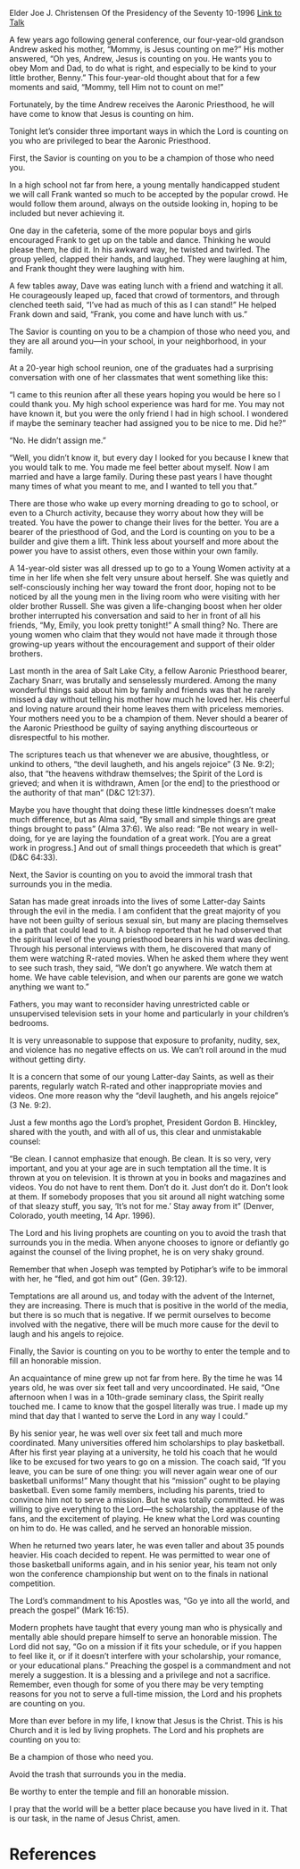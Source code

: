 Elder Joe J. Christensen
Of the Presidency of the Seventy
10-1996
[Link to Talk](https://www.churchofjesuschrist.org/study/general-conference/1996/10/the-savior-is-counting-on-you?lang=eng)

A few years ago following general conference, our four-year-old grandson Andrew asked his mother, “Mommy, is Jesus counting on me?” His mother answered, “Oh yes, Andrew, Jesus is counting on you. He wants you to obey Mom and Dad, to do what is right, and especially to be kind to your little brother, Benny.” This four-year-old thought about that for a few moments and said, “Mommy, tell Him not to count on me!”

Fortunately, by the time Andrew receives the Aaronic Priesthood, he will have come to know that Jesus is counting on him.

Tonight let’s consider three important ways in which the Lord is counting on you who are privileged to bear the Aaronic Priesthood.

First, the Savior is counting on you to be a champion of those who need you.

In a high school not far from here, a young mentally handicapped student we will call Frank wanted so much to be accepted by the popular crowd. He would follow them around, always on the outside looking in, hoping to be included but never achieving it.

One day in the cafeteria, some of the more popular boys and girls encouraged Frank to get up on the table and dance. Thinking he would please them, he did it. In his awkward way, he twisted and twirled. The group yelled, clapped their hands, and laughed. They were laughing at him, and Frank thought they were laughing with him.

A few tables away, Dave was eating lunch with a friend and watching it all. He courageously leaped up, faced that crowd of tormentors, and through clenched teeth said, “I’ve had as much of this as I can stand!” He helped Frank down and said, “Frank, you come and have lunch with us.”

The Savior is counting on you to be a champion of those who need you, and they are all around you—in your school, in your neighborhood, in your family.

At a 20-year high school reunion, one of the graduates had a surprising conversation with one of her classmates that went something like this:

“I came to this reunion after all these years hoping you would be here so I could thank you. My high school experience was hard for me. You may not have known it, but you were the only friend I had in high school. I wondered if maybe the seminary teacher had assigned you to be nice to me. Did he?”

“No. He didn’t assign me.”

“Well, you didn’t know it, but every day I looked for you because I knew that you would talk to me. You made me feel better about myself. Now I am married and have a large family. During these past years I have thought many times of what you meant to me, and I wanted to tell you that.”

There are those who wake up every morning dreading to go to school, or even to a Church activity, because they worry about how they will be treated. You have the power to change their lives for the better. You are a bearer of the priesthood of God, and the Lord is counting on you to be a builder and give them a lift. Think less about yourself and more about the power you have to assist others, even those within your own family.

A 14-year-old sister was all dressed up to go to a Young Women activity at a time in her life when she felt very unsure about herself. She was quietly and self-consciously inching her way toward the front door, hoping not to be noticed by all the young men in the living room who were visiting with her older brother Russell. She was given a life-changing boost when her older brother interrupted his conversation and said to her in front of all his friends, “My, Emily, you look pretty tonight!” A small thing? No. There are young women who claim that they would not have made it through those growing-up years without the encouragement and support of their older brothers.

Last month in the area of Salt Lake City, a fellow Aaronic Priesthood bearer, Zachary Snarr, was brutally and senselessly murdered. Among the many wonderful things said about him by family and friends was that he rarely missed a day without telling his mother how much he loved her. His cheerful and loving nature around their home leaves them with priceless memories. Your mothers need you to be a champion of them. Never should a bearer of the Aaronic Priesthood be guilty of saying anything discourteous or disrespectful to his mother.

The scriptures teach us that whenever we are abusive, thoughtless, or unkind to others, “the devil laugheth, and his angels rejoice” (3 Ne. 9:2); also, that “the heavens withdraw themselves; the Spirit of the Lord is grieved; and when it is withdrawn, Amen [or the end] to the priesthood or the authority of that man” (D&C 121:37).

Maybe you have thought that doing these little kindnesses doesn’t make much difference, but as Alma said, “By small and simple things are great things brought to pass” (Alma 37:6). We also read: “Be not weary in well-doing, for ye are laying the foundation of a great work. [You are a great work in progress.] And out of small things proceedeth that which is great” (D&C 64:33).

Next, the Savior is counting on you to avoid the immoral trash that surrounds you in the media.

Satan has made great inroads into the lives of some Latter-day Saints through the evil in the media. I am confident that the great majority of you have not been guilty of serious sexual sin, but many are placing themselves in a path that could lead to it. A bishop reported that he had observed that the spiritual level of the young priesthood bearers in his ward was declining. Through his personal interviews with them, he discovered that many of them were watching R-rated movies. When he asked them where they went to see such trash, they said, “We don’t go anywhere. We watch them at home. We have cable television, and when our parents are gone we watch anything we want to.”

Fathers, you may want to reconsider having unrestricted cable or unsupervised television sets in your home and particularly in your children’s bedrooms.

It is very unreasonable to suppose that exposure to profanity, nudity, sex, and violence has no negative effects on us. We can’t roll around in the mud without getting dirty.

It is a concern that some of our young Latter-day Saints, as well as their parents, regularly watch R-rated and other inappropriate movies and videos. One more reason why the “devil laugheth, and his angels rejoice” (3 Ne. 9:2).

Just a few months ago the Lord’s prophet, President Gordon B. Hinckley, shared with the youth, and with all of us, this clear and unmistakable counsel:

“Be clean. I cannot emphasize that enough. Be clean. It is so very, very important, and you at your age are in such temptation all the time. It is thrown at you on television. It is thrown at you in books and magazines and videos. You do not have to rent them. Don’t do it. Just don’t do it. Don’t look at them. If somebody proposes that you sit around all night watching some of that sleazy stuff, you say, ‘It’s not for me.’ Stay away from it” (Denver, Colorado, youth meeting, 14 Apr. 1996).

The Lord and his living prophets are counting on you to avoid the trash that surrounds you in the media. When anyone chooses to ignore or defiantly go against the counsel of the living prophet, he is on very shaky ground.

Remember that when Joseph was tempted by Potiphar’s wife to be immoral with her, he “fled, and got him out” (Gen. 39:12).

Temptations are all around us, and today with the advent of the Internet, they are increasing. There is much that is positive in the world of the media, but there is so much that is negative. If we permit ourselves to become involved with the negative, there will be much more cause for the devil to laugh and his angels to rejoice.

Finally, the Savior is counting on you to be worthy to enter the temple and to fill an honorable mission.

An acquaintance of mine grew up not far from here. By the time he was 14 years old, he was over six feet tall and very uncoordinated. He said, “One afternoon when I was in a 10th-grade seminary class, the Spirit really touched me. I came to know that the gospel literally was true. I made up my mind that day that I wanted to serve the Lord in any way I could.”

By his senior year, he was well over six feet tall and much more coordinated. Many universities offered him scholarships to play basketball. After his first year playing at a university, he told his coach that he would like to be excused for two years to go on a mission. The coach said, “If you leave, you can be sure of one thing: you will never again wear one of our basketball uniforms!” Many thought that his “mission” ought to be playing basketball. Even some family members, including his parents, tried to convince him not to serve a mission. But he was totally committed. He was willing to give everything to the Lord—the scholarship, the applause of the fans, and the excitement of playing. He knew what the Lord was counting on him to do. He was called, and he served an honorable mission.

When he returned two years later, he was even taller and about 35 pounds heavier. His coach decided to repent. He was permitted to wear one of those basketball uniforms again, and in his senior year, his team not only won the conference championship but went on to the finals in national competition.

The Lord’s commandment to his Apostles was, “Go ye into all the world, and preach the gospel” (Mark 16:15).

Modern prophets have taught that every young man who is physically and mentally able should prepare himself to serve an honorable mission. The Lord did not say, “Go on a mission if it fits your schedule, or if you happen to feel like it, or if it doesn’t interfere with your scholarship, your romance, or your educational plans.” Preaching the gospel is a commandment and not merely a suggestion. It is a blessing and a privilege and not a sacrifice. Remember, even though for some of you there may be very tempting reasons for you not to serve a full-time mission, the Lord and his prophets are counting on you.

More than ever before in my life, I know that Jesus is the Christ. This is his Church and it is led by living prophets. The Lord and his prophets are counting on you to:





Be a champion of those who need you.





Avoid the trash that surrounds you in the media.





Be worthy to enter the temple and fill an honorable mission.





I pray that the world will be a better place because you have lived in it. That is our task, in the name of Jesus Christ, amen.

# References
